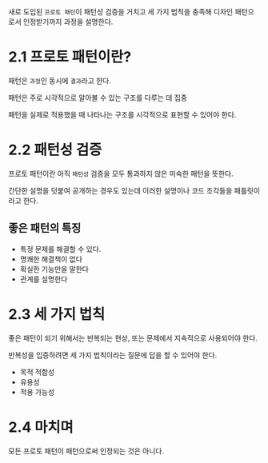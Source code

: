 새로 도입된 `프로토 패턴`이 패턴성 검증을 거치고 세 가지 법칙을 충족해 디자인 패턴으로서 인정받기까지 과정을 설명한다.

# 2.1 프로토 패턴이란?

패턴은 `과정`인 동시에 `결과`라고 한다.

패턴은 주로 시각적으로 알아볼 수 있는 구조를 다루는 데 집중

패턴을 실제로 적용했을 때 나타나는 구조를 시각적으로 표현할 수 있어야 한다.

# 2.2 패턴성 검증

프로토 패턴이란 아직 `패턴성` 검증을 모두 통과하지 않은 미숙한 패턴을 뜻한다.

간단한 설명을 덧붙여 공개하는 경우도 있는데 이러한 설명이나 코드 조각들을 패틀릿이라고 한다.

## 좋은 패턴의 특징

- 특정 문제를 해결할 수 있다.
- 명쾌한 해결책이 없다
- 확실한 기능만을 말한다
- 관계를 설명한다

# 2.3 세 가지 법칙

좋은 패턴이 되기 위해서는 반복되는 현상, 또는 문제에서 지속적으로 사용되어야 한다.

반복성을 입증하려면 세 가지 법칙이라는 질문에 답을 할 수 있어야 한다.

- 목적 적합성
- 유용성
- 적용 가능성

# 2.4 마치며

모든 프로토 패턴이 패턴으로써 인정되는 것은 아니다.
